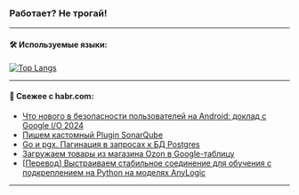 ### Работает? Не трогай!

---
<!--
#### 🛠️ Technical stack:

![Java](https://img.shields.io/badge/Java-informational?logo=Oracle&style=flat&logoColor=white&color=FF4500)
![Kotlin](https://img.shields.io/badge/Kotlin-informational?logo=Kotlin&style=flat&logoColor=white&color=774D97)
![TS](https://img.shields.io/badge/TypeScript-informational?logo=typeScript&style=flat&logoColor=black&color=017acc)
![Python](https://img.shields.io/badge/Python-informational?logo=Python&style=flat&logoColor=black&color=ffdd54) <br>
![Spring](https://img.shields.io/badge/Spring-informational?logo=Spring&style=flat&logoColor=white&color=6DB33F) 
![SpringBoot](https://img.shields.io/badge/SpringBoot-informational?logo=SpringBoot&style=flat&logoColor=white&color=6DB33F)
![Nest](https://img.shields.io/badge/NestJS-informational?logo=NestJS&style=flat&logoColor=white&color=E0234E) 
![NodeJS](https://img.shields.io/badge/NodeJS-informational?logo=node.js&style=flat&logoColor=white&color=70A760)<br>
![PostgreSQL](https://img.shields.io/badge/PostgreSQL-informational?logo=PostgreSQL&style=flat&logoColor=white&color=DAA520)
![MongoDB](https://img.shields.io/badge/MongoDB-informational?logo=MongoDB&style=flat&logoColor=white&color=870000)
![Apache](https://img.shields.io/badge/Apache-informational?logo=apache&style=flat&logoColor=white&color=f74e28)

___ 
-->

#### 🛠️ Используемые языки:

[![Top Langs](https://github-readme-stats-u2qms2cxw-advtsettinggmailcoms-projects.vercel.app/api/top-langs/?username=zloylis&langs_count=10&hide_title=true&title_color=e6edf3&size_weight=0.5&count_weight=0.5&layout=compact&hide_progress=true&hide_border=true&theme=dracula)](https://github.com/zloylis)

<!---


####  :octocat:&nbsp;&nbsp; Статистика:

![GitHub stats](https://github-readme-stats-u2qms2cxw-advtsettinggmailcoms-projects.vercel.app/api?username=zloylis&show_icons=true&hide_border=true&theme=dracula&title_color=e6edf3&include_all_commits=true&count_private=true&hide_rank=false&hide_title=true&rank_icon=github)
-->
---

#### 💬 Свежее с habr.com:

<!-- BLOG-POST-LIST:START -->
- [Что нового в безопасности пользователей на Android: доклад с Google I/O 2024](https://habr.com/ru/companies/kts/articles/823574/?utm_source=habrahabr&utm_medium=rss&utm_campaign=823574)
- [Пишем кастомный Plugin SonarQube](https://habr.com/ru/articles/823590/?utm_source=habrahabr&utm_medium=rss&utm_campaign=823590)
- [Go и pgx. Пагинация в запросах к БД Postgres](https://habr.com/ru/articles/823576/?utm_source=habrahabr&utm_medium=rss&utm_campaign=823576)
- [Загружаем товары из магазина Ozon в Google-таблицу](https://habr.com/ru/articles/823566/?utm_source=habrahabr&utm_medium=rss&utm_campaign=823566)
- [[Перевод] Выстраиваем стабильное соединение для обучения с подкреплением на Python на моделях AnyLogic](https://habr.com/ru/companies/otus/articles/823508/?utm_source=habrahabr&utm_medium=rss&utm_campaign=823508)
<!-- BLOG-POST-LIST:END -->

---
